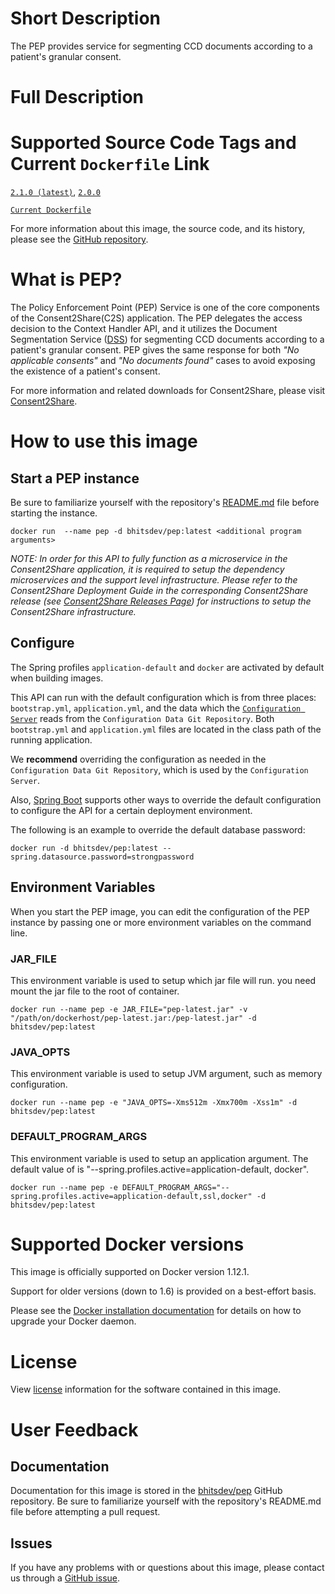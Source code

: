 # Short Description

The PEP provides service for segmenting CCD documents according to a patient's granular consent. 

# Full Description

# Supported Source Code Tags and Current `Dockerfile` Link

[`2.1.0 (latest)`](https://github.com/bhits-dev/pep/releases/tag/2.1.0), [`2.0.0`](https://github.com/bhits-dev/pep/releases/tag/2.0.0)

[`Current Dockerfile`](../pep/src/main/docker/Dockerfile)

For more information about this image, the source code, and its history, please see the [GitHub repository](https://github.com/bhits-dev/pep).

# What is PEP?

The Policy Enforcement Point (PEP) Service is one of the core components of the Consent2Share(C2S) application. 
The PEP delegates the access decision to the Context Handler API, and it utilizes the Document Segmentation Service 
([DSS](https://github.com/bhits-dev/dss-api)) for segmenting CCD documents according to a patient's granular consent. 
PEP gives the same response for both *"No applicable consents"* and *"No documents found"* cases to avoid exposing the existence of a patient's consent.

For more information and related downloads for Consent2Share, please visit [Consent2Share](https://bhits-dev.github.io/consent2share/).
# How to use this image

## Start a PEP instance

Be sure to familiarize yourself with the repository's [README.md](https://github.com/bhits-dev/pep) file before starting the instance.

`docker run  --name pep -d bhitsdev/pep:latest <additional program arguments>`

*NOTE: In order for this API to fully function as a microservice in the Consent2Share application, it is required to setup the dependency microservices and the support level infrastructure. Please refer to the Consent2Share Deployment Guide in the corresponding Consent2Share release (see [Consent2Share Releases Page](https://github.com/bhits-dev/consent2share/releases)) for instructions to setup the Consent2Share infrastructure.*
## Configure

The Spring profiles `application-default` and `docker` are activated by default when building images.

This API can run with the default configuration which is from three places: `bootstrap.yml`, `application.yml`, and the data which the [`Configuration Server`](https://github.com/bhits-dev/config-server) reads from the `Configuration Data Git Repository`. Both `bootstrap.yml` and `application.yml` files are located in the class path of the running application.

We **recommend** overriding the configuration as needed in the `Configuration Data Git Repository`, which is used by the `Configuration Server`.

Also, [Spring Boot](https://projects.spring.io/spring-boot/) supports other ways to override the default configuration to configure the API for a certain deployment environment. 

The following is an example to override the default database password:

`docker run -d bhitsdev/pep:latest --spring.datasource.password=strongpassword`

## Environment Variables

When you start the PEP image, you can edit the configuration of the PEP instance by passing one or more environment variables on the command line. 

### JAR_FILE

This environment variable is used to setup which jar file will run. you need mount the jar file to the root of container.

`docker run --name pep -e JAR_FILE="pep-latest.jar" -v "/path/on/dockerhost/pep-latest.jar:/pep-latest.jar" -d bhitsdev/pep:latest`

### JAVA_OPTS 

This environment variable is used to setup JVM argument, such as memory configuration.

`docker run --name pep -e "JAVA_OPTS=-Xms512m -Xmx700m -Xss1m" -d bhitsdev/pep:latest`

### DEFAULT_PROGRAM_ARGS 

This environment variable is used to setup an application argument. The default value of is "--spring.profiles.active=application-default, docker".

`docker run --name pep -e DEFAULT_PROGRAM_ARGS="--spring.profiles.active=application-default,ssl,docker" -d bhitsdev/pep:latest`

# Supported Docker versions

This image is officially supported on Docker version 1.12.1.

Support for older versions (down to 1.6) is provided on a best-effort basis.

Please see the [Docker installation documentation](https://docs.docker.com/engine/installation/) for details on how to upgrade your Docker daemon.

# License

View [license](https://github.com/bhits-dev/pep/blob/master/LICENSE) information for the software contained in this image.

# User Feedback

## Documentation 

Documentation for this image is stored in the [bhitsdev/pep](https://github.com/bhits-dev/pep) GitHub repository. Be sure to familiarize yourself with the repository's README.md file before attempting a pull request.

## Issues

If you have any problems with or questions about this image, please contact us through a [GitHub issue](https://github.com/bhits-dev/pep/issues).
